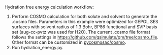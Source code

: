 Hydration free energy calculation workflow:
1. Perform COSMO calculation for both solute and solvent to generate the .cosmo files.
   Parameters in this example were optimized for GEPOL SES surfaces with solvent radius of 1.3 Bohr, BP86 functional and SVP basis set (aug-cc-pvtz was used for H2O).
   The current .cosmo file format follows the settings in https://github.com/qsimulate/qm/tree/cosmo_file. Other format can be customized in [pycosmosac/cosmo](../../../pycosmosac/cosmo).
2. Run hydration_energy.py.
